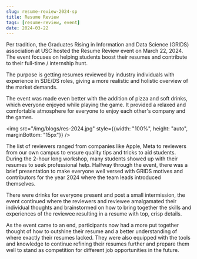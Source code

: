 ```yaml
---
slug: resume-review-2024-sp
title: Resume Review
tags: [resume-review, event]
date: 2024-03-22
---
```


Per tradition, the Graduates Rising in Information and Data Science (GRIDS) association at USC hosted the Resume Review event on March 22, 2024. The event focuses on helping students boost their resumes and contribute to their full-time / internship hunt.

The purpose is getting resumes reviewed by industry individuals with experience in SDE/DS roles, giving a more realistic and holistic overview of the market demands.

<!-- truncate -->

The event was made even better with the addition of pizza and soft drinks, which everyone enjoyed while playing the game. It provided a relaxed and comfortable atmosphere for everyone to enjoy each other's company and the games.

<img src="/img/blogs/res-2024.jpg" style={{width: "100%", height: "auto", marginBottom: "15px"}} />

The list of reviewers ranged from companies like Apple, Meta to reviewers from our own campus to ensure quality tips and tricks to aid students. During the 2-hour long workshop, many students showed up with their resumes to seek professional help. Halfway through the event, there was a brief presentation to make everyone well versed with GRIDS motives and contributors for the year 2024 where the team leads introduced themselves. 

There were drinks for everyone present and post a small intermission, the event continued where the reviewers and reviewee amalgamated their individual thoughts and brainstormed on how to bring together the skills and experiences of the reviewee resulting in a resume with top, crisp details.

As the event came to an end, participants now had a more put together thought of how to outshine their resume and a better understanding of where exactly their resumes lacked. They were also equipped with the tools and knowledge to continue refining their resumes further and prepare them well to stand as competition for different job opportunities in the future.
